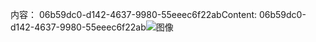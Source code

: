 <span data-ttu-id="8e5e2-101">内容： 06b59dc0-d142-4637-9980-55eeec6f22ab</span><span class="sxs-lookup"><span data-stu-id="8e5e2-101">Content: 06b59dc0-d142-4637-9980-55eeec6f22ab</span></span>![图像](127787f8-f2d8-42e9-ba47-8ba94893e7af.png)
